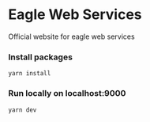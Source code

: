 # Eagle Web Services
Official website for eagle web services

### Install packages
```
yarn install
```

### Run locally on localhost:9000
```
yarn dev
```

